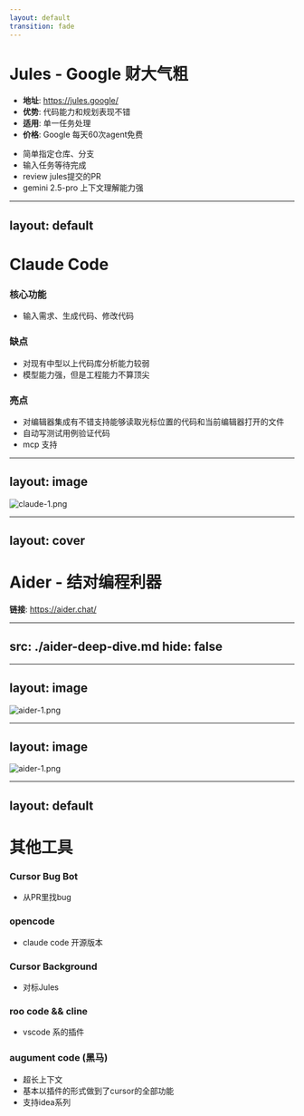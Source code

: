 ```yaml
---
layout: default
transition: fade
---
```


# Jules - Google 财大气粗

<div class="flex items-center justify-between mt-8">
<div class="w-2/3">

- **地址**: https://jules.google/
- **优势**: 代码能力和规划表现不错
- **适用**: 单一任务处理
- **价格**: Google 每天60次agent免费

</div>
<div class="w-2/3">

- 简单指定仓库、分支
- 输入任务等待完成
- review jules提交的PR
- gemini 2.5-pro 上下文理解能力强

</div>
</div>

---
layout: default
---

# Claude Code

### 核心功能
- 输入需求、生成代码、修改代码

### 缺点
- 对现有中型以上代码库分析能力较弱
- 模型能力强，但是工程能力不算顶尖

### 亮点
- 对编辑器集成有不错支持能够读取光标位置的代码和当前编辑器打开的文件
- 自动写测试用例验证代码
- mcp 支持

<!-- 说是支持图片和多模态输入我没找到入口 -->


---
layout: image
---

![claude-1.png](/claude-1.png)


<!-- 总体来说是个不错的agent 流程，但是对修改代码的定位能力较差,如果不主动指引他可能改错地方,不知twitter上尬吹的人，有没有深度使用过，还是只是用它从零到1写了个demo，没有在实际项目中使用,
如果是从0到1让AI写代码，这几个产品都差不多，我觉的这样难度相对实际项目使用会差很多
 -->


---
layout: cover
---

# Aider - 结对编程利器

**链接**: https://aider.chat/

---
src: ./aider-deep-dive.md
hide: false
---



---
layout: image
---

![aider-1.png](/claude.jpeg)



---
layout: image
---

![aider-1.png](/aider.png)

<!--
两个同类工具对比,
  aider 上下文更长，项目分析能力和工程能力更强
  claude  同样的prompt最终结果没有完成任务，甚至入口都没找对
 aider能完成任务消耗输入token 2.4k 0.31刀,claude 消耗输入token 1.2k

  工具总结，基本上订阅制的工具都有这个问题，压缩token节约成本，token少了,成本少了，上下文少了，但是同时解决和定位问题的能力就弱了
  所以需要根据任务选择合适的工具，比如复杂任务用aider，简单任务用claude，或者用cursor的agent模式,其实我觉得claude code目前体验下来算是个较尴尬的位置,cursor基本覆盖claude的全部功能,还多了编辑时的智能提示
-->

---
layout: default
---

# 其他工具
### Cursor Bug Bot
- 从PR里找bug

### opencode
- claude code 开源版本

### Cursor Background
- 对标Jules

### roo code && cline
- vscode 系的插件

### augument code (黑马)
- 超长上下文
- 基本以插件的形式做到了cursor的全部功能
- 支持idea系列